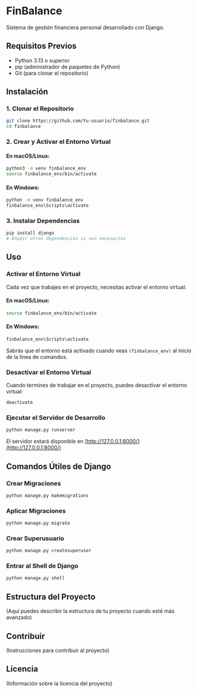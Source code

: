 # FinBalance

Sistema de gestión financiera personal desarrollado con Django.

## Requisitos Previos

- Python 3.13 o superior
- pip (administrador de paquetes de Python)
- Git (para clonar el repositorio)

## Instalación

### 1. Clonar el Repositorio

```bash
git clone https://github.com/tu-usuario/finbalance.git
cd finbalance
```

### 2. Crear y Activar el Entorno Virtual

#### En macOS/Linux:
```bash
python3 -m venv finbalance_env
source finbalance_env/bin/activate
```

#### En Windows:
```bash
python -m venv finbalance_env
finbalance_env\Scripts\activate
```

### 3. Instalar Dependencias
```bash
pip install django
# Añadir otras dependencias si son necesarias
```

## Uso

### Activar el Entorno Virtual

Cada vez que trabajes en el proyecto, necesitas activar el entorno virtual:

#### En macOS/Linux:
```bash
source finbalance_env/bin/activate
```

#### En Windows:
```bash
finbalance_env\Scripts\activate
```

Sabrás que el entorno está activado cuando veas `(finbalance_env)` al inicio de la línea de comandos.

### Desactivar el Entorno Virtual

Cuando termines de trabajar en el proyecto, puedes desactivar el entorno virtual:

```bash
deactivate
```

### Ejecutar el Servidor de Desarrollo

```bash
python manage.py runserver
```

El servidor estará disponible en [http://127.0.0.1:8000/](http://127.0.0.1:8000/)

## Comandos Útiles de Django

### Crear Migraciones
```bash
python manage.py makemigrations
```

### Aplicar Migraciones
```bash
python manage.py migrate
```

### Crear Superusuario
```bash
python manage.py createsuperuser
```

### Entrar al Shell de Django
```bash
python manage.py shell
```

## Estructura del Proyecto

(Aquí puedes describir la estructura de tu proyecto cuando esté más avanzado)

## Contribuir

(Instrucciones para contribuir al proyecto)

## Licencia

(Información sobre la licencia del proyecto)